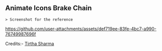 ## Animate Icons Brake Chain

    > Screenshot for the reference

https://github.com/user-attachments/assets/def719ee-83fe-4bc7-a990-76749987696f


Credits:- [Tirtha Sharma](https://github.com/genze121 "Tirtha Sharma")
